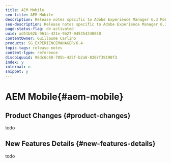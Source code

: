 ```yaml
---
title: AEM Mobile
seo-title: AEM Mobile
description: Release notes specific to Adobe Experience Manager 6.3 Mobile.
seo-description: Release notes specific to Adobe Experience Manager 6.3 Mobile.
page-status-flag: de-activated
uuid: ad51b62b-961a-421e-9b27-045354240650
contentOwner: Guillaume Carlino
products: SG_EXPERIENCEMANAGER/6.4
topic-tags: release-notes
content-type: reference
discoiquuid: 96dc6c68-705b-425f-b2a8-8307f39190f3
index: y
internal: n
snippet: y
---
```


# AEM Mobile{#aem-mobile}

## Product Changes {#product-changes}

todo

## New Features Details {#new-features-details}

todo
